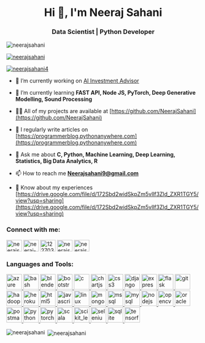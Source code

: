 <h1 align="center">Hi 👋, I'm Neeraj Sahani</h1>
<h3 align="center">Data Scientist | Python Developer</h3>

<p align="left"> <img src="https://komarev.com/ghpvc/?username=neerajsahani&label=Profile%20views&color=0e75b6&style=flat" alt="neerajsahani" /> </p>

<p align="left"> <a href="https://github.com/ryo-ma/github-profile-trophy"><img src="https://github-profile-trophy.vercel.app/?username=neerajsahani" alt="neerajsahani" /></a> </p>

<p align="left"> <a href="https://twitter.com/neerajsahani4" target="blank"><img src="https://img.shields.io/twitter/follow/neerajsahani4?logo=twitter&style=for-the-badge" alt="neerajsahani4" /></a> </p>

- 🔭 I’m currently working on [AI Investment Advisor](https://github.com/NeerajSahani/Investment-Manager)

- 🌱 I’m currently learning **FAST API, Node JS, PyTorch, Deep Generative Modelling, Sound Processing**

- 👨‍💻 All of my projects are available at [https://github.com/NeerajSahani](https://github.com/NeerajSahani)

- 📝 I regularly write articles on [https://programmerblog.pythonanywhere.com](https://programmerblog.pythonanywhere.com)

- 💬 Ask me about **C, Python, Machine Learning, Deep Learning, Statistics, Big Data Analytics, R**

- 📫 How to reach me **Neerajsahani9@gmail.com**

- 📄 Know about my experiences [https://drive.google.com/file/d/172Sbd2widSkpZm5vllf3Zld_ZXR1TGY5/view?usp=sharing](https://drive.google.com/file/d/172Sbd2widSkpZm5vllf3Zld_ZXR1TGY5/view?usp=sharing)

<h3 align="left">Connect with me:</h3>
<p align="left">
<a href="https://twitter.com/neerajsahani4" target="blank"><img align="center" src="https://cdn.jsdelivr.net/npm/simple-icons@3.0.1/icons/twitter.svg" alt="neerajsahani4" height="30" width="40" /></a>
<a href="https://linkedin.com/in/neeraj-sahani-82587a15a" target="blank"><img align="center" src="https://cdn.jsdelivr.net/npm/simple-icons@3.0.1/icons/linkedin.svg" alt="neeraj-sahani-82587a15a" height="30" width="40" /></a>
<a href="https://stackoverflow.com/users/12270394" target="blank"><img align="center" src="https://cdn.jsdelivr.net/npm/simple-icons@3.0.1/icons/stackoverflow.svg" alt="12270394" height="30" width="40" /></a>
<a href="https://kaggle.com/neerajsahani" target="blank"><img align="center" src="https://cdn.jsdelivr.net/npm/simple-icons@3.0.1/icons/kaggle.svg" alt="neerajsahani" height="30" width="40" /></a>
<a href="https://www.hackerrank.com/neerajsahani" target="blank"><img align="center" src="https://cdn.jsdelivr.net/npm/simple-icons@3.0.1/icons/hackerrank.svg" alt="neerajsahani" height="30" width="40" /></a>
</p>

<h3 align="left">Languages and Tools:</h3>
<p align="left"> <a href="https://azure.microsoft.com/en-in/" target="_blank"> <img src="https://www.vectorlogo.zone/logos/microsoft_azure/microsoft_azure-icon.svg" alt="azure" width="40" height="40"/> </a> <a href="https://www.gnu.org/software/bash/" target="_blank"> <img src="https://www.vectorlogo.zone/logos/gnu_bash/gnu_bash-icon.svg" alt="bash" width="40" height="40"/> </a> <a href="https://www.blender.org/" target="_blank"> <img src="https://download.blender.org/branding/community/blender_community_badge_white.svg" alt="blender" width="40" height="40"/> </a> <a href="https://getbootstrap.com" target="_blank"> <img src="https://devicons.github.io/devicon/devicon.git/icons/bootstrap/bootstrap-plain.svg" alt="bootstrap" width="40" height="40"/> </a> <a href="https://www.cprogramming.com/" target="_blank"> <img src="https://devicons.github.io/devicon/devicon.git/icons/c/c-original.svg" alt="c" width="40" height="40"/> </a> <a href="https://www.chartjs.org" target="_blank"> <img src="https://www.chartjs.org/media/logo-title.svg" alt="chartjs" width="40" height="40"/> </a> <a href="https://www.w3schools.com/css/" target="_blank"> <img src="https://devicons.github.io/devicon/devicon.git/icons/css3/css3-original-wordmark.svg" alt="css3" width="40" height="40"/> </a> <a href="https://www.djangoproject.com/" target="_blank"> <img src="https://devicons.github.io/devicon/devicon.git/icons/django/django-original.svg" alt="django" width="40" height="40"/> </a> <a href="https://expressjs.com" target="_blank"> <img src="https://devicons.github.io/devicon/devicon.git/icons/express/express-original-wordmark.svg" alt="express" width="40" height="40"/> </a> <a href="https://flask.palletsprojects.com/" target="_blank"> <img src="https://www.vectorlogo.zone/logos/pocoo_flask/pocoo_flask-icon.svg" alt="flask" width="40" height="40"/> </a> <a href="https://git-scm.com/" target="_blank"> <img src="https://www.vectorlogo.zone/logos/git-scm/git-scm-icon.svg" alt="git" width="40" height="40"/> </a> <a href="https://hadoop.apache.org/" target="_blank"> <img src="https://www.vectorlogo.zone/logos/apache_hadoop/apache_hadoop-icon.svg" alt="hadoop" width="40" height="40"/> </a> <a href="https://heroku.com" target="_blank"> <img src="https://www.vectorlogo.zone/logos/heroku/heroku-icon.svg" alt="heroku" width="40" height="40"/> </a> <a href="https://www.w3.org/html/" target="_blank"> <img src="https://devicons.github.io/devicon/devicon.git/icons/html5/html5-original-wordmark.svg" alt="html5" width="40" height="40"/> </a> <a href="https://developer.mozilla.org/en-US/docs/Web/JavaScript" target="_blank"> <img src="https://devicons.github.io/devicon/devicon.git/icons/javascript/javascript-original.svg" alt="javascript" width="40" height="40"/> </a> <a href="https://www.linux.org/" target="_blank"> <img src="https://devicons.github.io/devicon/devicon.git/icons/linux/linux-original.svg" alt="linux" width="40" height="40"/> </a> <a href="https://www.mongodb.com/" target="_blank"> <img src="https://devicons.github.io/devicon/devicon.git/icons/mongodb/mongodb-original-wordmark.svg" alt="mongodb" width="40" height="40"/> </a> <a href="https://www.microsoft.com/en-us/sql-server" target="_blank"> <img src="https://cdn.worldvectorlogo.com/logos/microsoft-sql-server.svg" alt="mssql" width="40" height="40"/> </a> <a href="https://www.mysql.com/" target="_blank"> <img src="https://devicons.github.io/devicon/devicon.git/icons/mysql/mysql-original-wordmark.svg" alt="mysql" width="40" height="40"/> </a> <a href="https://nodejs.org" target="_blank"> <img src="https://devicons.github.io/devicon/devicon.git/icons/nodejs/nodejs-original-wordmark.svg" alt="nodejs" width="40" height="40"/> </a> <a href="https://opencv.org/" target="_blank"> <img src="https://www.vectorlogo.zone/logos/opencv/opencv-icon.svg" alt="opencv" width="40" height="40"/> </a> <a href="https://www.oracle.com/" target="_blank"> <img src="https://devicons.github.io/devicon/devicon.git/icons/oracle/oracle-original.svg" alt="oracle" width="40" height="40"/> </a> <a href="https://postman.com" target="_blank"> <img src="https://www.vectorlogo.zone/logos/getpostman/getpostman-icon.svg" alt="postman" width="40" height="40"/> </a> <a href="https://www.python.org" target="_blank"> <img src="https://devicons.github.io/devicon/devicon.git/icons/python/python-original.svg" alt="python" width="40" height="40"/> </a> <a href="https://pytorch.org/" target="_blank"> <img src="https://www.vectorlogo.zone/logos/pytorch/pytorch-icon.svg" alt="pytorch" width="40" height="40"/> </a> <a href="https://www.scala-lang.org" target="_blank"> <img src="https://devicons.github.io/devicon/devicon.git/icons/scala/scala-original-wordmark.svg" alt="scala" width="40" height="40"/> </a> <a href="https://scikit-learn.org/" target="_blank"> <img src="https://upload.wikimedia.org/wikipedia/commons/0/05/Scikit_learn_logo_small.svg" alt="scikit_learn" width="40" height="40"/> </a> <a href="https://www.selenium.dev" target="_blank"> <img src="https://raw.githubusercontent.com/detain/svg-logos/780f25886640cef088af994181646db2f6b1a3f8/svg/selenium-logo.svg" alt="selenium" width="40" height="40"/> </a> <a href="https://www.sqlite.org/" target="_blank"> <img src="https://www.vectorlogo.zone/logos/sqlite/sqlite-icon.svg" alt="sqlite" width="40" height="40"/> </a> <a href="https://www.tensorflow.org" target="_blank"> <img src="https://www.vectorlogo.zone/logos/tensorflow/tensorflow-icon.svg" alt="tensorflow" width="40" height="40"/> </a> </p>

<p><img align="left" src="https://github-readme-stats.vercel.app/api/top-langs?username=neerajsahani&show_icons=true&locale=en&layout=compact" alt="neerajsahani" /></p>

<p>&nbsp;<img align="center" src="https://github-readme-stats.vercel.app/api?username=neerajsahani&show_icons=true&locale=en" alt="neerajsahani" /></p>
